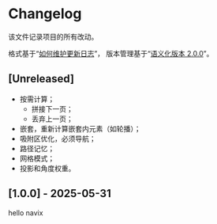 # Changelog
该文件记录项目的所有改动。

格式基于“[如何维护更新日志](https://keepachangelog.com/zh-CN/1.0.0/)”，
版本管理基于“[语义化版本 2.0.0](https://semver.org/lang/zh-CN/)”。

## [Unreleased]

- 按需计算；
  - 拼接下一页；
  - 丢弃上一页；
- 嵌套，重新计算嵌套内元素（如轮播）；
- 吸附区优化，必须导航；
- 路径记忆；
- 网格模式；
- 投影和角度权重。


## [1.0.0] - 2025-05-31

hello navix
